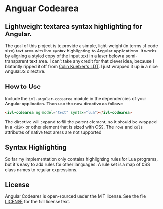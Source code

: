 Anguar Codearea
===============

Lightweight textarea syntax highlighting for Angular.
-----------------------------------------------------

The goal of this project is to provide a simple, light-weight (in terms of code
size) text area with live syntax highlighting to Angular applications. It works
by aligning a styled copy of the input text in a layer below a semi-transparent
text area. I can't take any credit for that clever idea, because I blatantly
ripped it off from [Colin Kuebler's LDT](http://kueblc.github.io/LDT/). I just
wrapped it up in a nice AngularJS directive. 

How to Use
----------

Include the `ivl.angular-codearea` module in the dependencies of your Angular
application. Then use the new directive as follows:

```html
<ivl-codearea ng-model="text" syntax="lua"></ivl-codearea>
```

The directive will expand to fill the parent element, so it should be wrapped
in a `<div>` or other element that is sized with CSS. The `rows` and `cols`
attributes of native text areas are not supported.

Syntax Highlighting
-------------------

So far my implementation only contains highlighting rules for Lua programs, but
it's easy to add rules for other languages. A rule set is a map of CSS class
names to regular expressions.

License
-------

Angular Codearea is open-sourced under the MIT license. See the file
[LICENSE](LICENSE) for the full license text.

